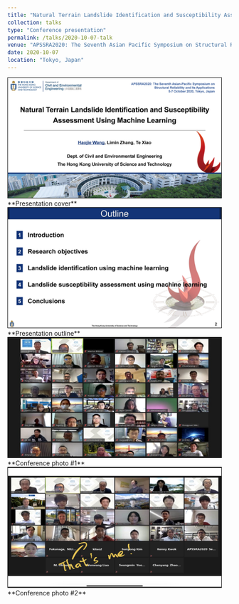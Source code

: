 ```yaml
---
title: "Natural Terrain Landslide Identification and Susceptibility Assessment Using Machine Learning"
collection: talks
type: "Conference presentation"
permalink: /talks/2020-10-07-talk
venue: "APSSRA2020: The Seventh Asian Pacific Symposium on Structural Reliability and Its Applications"
date: 2020-10-07
location: "Tokyo, Japan"
---
```


<img src="/images/Haojie%20WANG_APSSRA_Page_01.jpg" width="480" height="270" style="border:1px solid black">
<br/>
**Presentation cover**

<img src="/images/Haojie%20WANG_APSSRA_Page_02.jpg" width="480" height="270" style="border:1px solid black">
<br/>
**Presentation outline**

<img src="/images/03_Susan_Lacasse_Lecture_01.JPG" width="480" height="270" style="border:1px solid black">
<br/>
**Conference photo #1**

<img src="/images/WeChat%20Image_20211208221241.jpg" width="480" height="270" style="border:1px solid black">
<br/>
**Conference photo #2**
